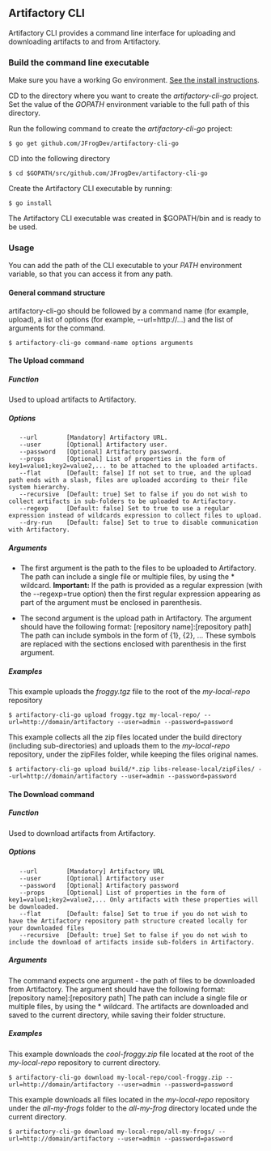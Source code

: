 ## Artifactory CLI

Artifactory CLI provides a command line interface for uploading and downloading artifacts to and from Artifactory.

### Build the command line executable

Make sure you have a working Go environment. [See the install instructions](http://golang.org/doc/install).

CD to the directory where you want to create the *artifactory-cli-go* project.
Set the value of the *GOPATH* environment variable to the full path of this  directory.

Run the following command to create the *artifactory-cli-go* project:
```console
$ go get github.com/JFrogDev/artifactory-cli-go
```

CD into the following directory
```console
$ cd $GOPATH/src/github.com/JFrogDev/artifactory-cli-go
```

Create the Artifactory CLI executable by running:
```console
$ go install
```

The Artifactory CLI executable was created in $GOPATH/bin and is ready to be used.

### Usage

You can add the path of the CLI executable to your *PATH* environment variable, so that you can access it from any path.

#### General command structure
artifactory-cli-go should be followed by a command name (for example, upload), a list of options (for example, --url=http://...)
and the list of arguments for the command.
```console
$ artifactory-cli-go command-name options arguments
```

#### The Upload command

##### Function
Used to upload artifacts to Artifactory.

##### Options
```console
   --url        [Mandatory] Artifactory URL.
   --user       [Optional] Artifactory user.
   --password   [Optional] Artifactory password.
   --props      [Optional] List of properties in the form of key1=value1;key2=value2,... to be attached to the uploaded artifacts.
   --flat       [Default: false] If not set to true, and the upload path ends with a slash, files are uploaded according to their file system hierarchy.
   --recursive  [Default: true] Set to false if you do not wish to collect artifacts in sub-folders to be uploaded to Artifactory.
   --regexp     [Default: false] Set to true to use a regular expression instead of wildcards expression to collect files to upload.
   --dry-run    [Default: false] Set to true to disable communication with Artifactory.
```
##### Arguments
* The first argument is the path to the files to be uploaded to Artifactory.
The path can include a single file or multiple files, by using the * wildcard.
**Important:** If the path is provided as a regular expression (with the --regexp=true option) then
the first regular expression appearing as part of the argument must be enclosed in parenthesis.

* The second argument is the upload path in Artifactory.
The argument should have the following format: [repository name]:[repository path]
The path can include symbols in the form of {1}, {2}, ...
These symbols are replaced with the sections enclosed with parenthesis in the first argument.

##### Examples

This example uploads the *froggy.tgz* file to the root of the *my-local-repo* repository
```console
$ artifactory-cli-go upload froggy.tgz my-local-repo/ --url=http://domain/artifactory --user=admin --password=password
```


This example collects all the zip files located under the build directory (including sub-directories)
   and uploads them to the *my-local-repo* repository, under the zipFiles folder, while keeping the files original names.
   ```console
$ artifactory-cli-go upload build/*.zip libs-release-local/zipFiles/ --url=http://domain/artifactory --user=admin --password=password
   ```

#### The Download command

##### Function
Used to download artifacts from Artifactory.

##### Options
```console
   --url        [Mandatory] Artifactory URL
   --user       [Optional] Artifactory user
   --password   [Optional] Artifactory password
   --props      [Optional] List of properties in the form of key1=value1;key2=value2,... Only artifacts with these properties will be downloaded.
   --flat       [Default: false] Set to true if you do not wish to have the Artifactory repository path structure created locally for your downloaded files
   --recursive  [Default: true] Set to false if you do not wish to include the download of artifacts inside sub-folders in Artifactory.
```

##### Arguments
The command expects one argument - the path of files to be downloaded from Artifactory.
The argument should have the following format: [repository name]:[repository path]
The path can include a single file or multiple files, by using the * wildcard.
The artifacts are downloaded and saved to the current directory, while saving their folder structure.

##### Examples

This example downloads the *cool-froggy.zip* file located at the root of the *my-local-repo* repository to current directory.
```console
$ artifactory-cli-go download my-local-repo/cool-froggy.zip --url=http://domain/artifactory --user=admin --password=password
```

This example downloads all files located in the *my-local-repo* repository under the *all-my-frogs* folder to the *all-my-frog* directory located unde the current directory.
```console
$ artifactory-cli-go download my-local-repo/all-my-frogs/ --url=http://domain/artifactory --user=admin --password=password
```